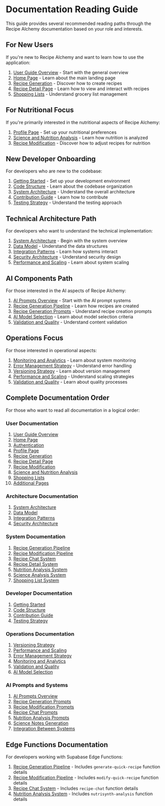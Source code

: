 
# Documentation Reading Guide

This guide provides several recommended reading paths through the Recipe Alchemy documentation based on your role and interests.

## For New Users

If you're new to Recipe Alchemy and want to learn how to use the application:

1. [User Guide Overview](./user-guide/overview.md) - Start with the general overview
2. [Home Page](./user-guide/home-page.md) - Learn about the main landing page
3. [Recipe Generation](./user-guide/recipe-generation.md) - Discover how to create recipes
4. [Recipe Detail Page](./user-guide/recipe-detail-page.md) - Learn how to view and interact with recipes
5. [Shopping Lists](./user-guide/shopping-lists.md) - Understand grocery list management

## For Nutritional Focus

If you're primarily interested in the nutritional aspects of Recipe Alchemy:

1. [Profile Page](./user-guide/profile-page.md) - Set up your nutritional preferences
2. [Science and Nutrition Analysis](./user-guide/science-nutrition-analysis.md) - Learn how nutrition is analyzed
3. [Recipe Modification](./user-guide/recipe-modification.md) - Discover how to adjust recipes for nutrition

## New Developer Onboarding

For developers who are new to the codebase:

1. [Getting Started](./developer-guide/getting-started.md) - Set up your development environment
2. [Code Structure](./developer-guide/code-structure.md) - Learn about the codebase organization
3. [System Architecture](./architecture/system-architecture.md) - Understand the overall architecture
4. [Contribution Guide](./developer-guide/contribution-guide.md) - Learn how to contribute
5. [Testing Strategy](./developer-guide/testing-strategy.md) - Understand the testing approach

## Technical Architecture Path

For developers who want to understand the technical implementation:

1. [System Architecture](./architecture/system-architecture.md) - Begin with the system overview
2. [Data Model](./architecture/data-model.md) - Understand the data structures
3. [Integration Patterns](./architecture/integration-patterns.md) - Learn how systems interact
4. [Security Architecture](./architecture/security-architecture.md) - Understand security design
5. [Performance and Scaling](./operations/performance-and-scaling.md) - Learn about system scaling

## AI Components Path

For those interested in the AI aspects of Recipe Alchemy:

1. [AI Prompts Overview](./ai-prompts/overview.md) - Start with the AI prompt systems
2. [Recipe Generation Pipeline](./systems/recipe-generation-pipeline.md) - Learn how recipes are created
3. [Recipe Generation Prompts](./ai-prompts/recipe-generation.md) - Understand recipe creation prompts
4. [AI Model Selection](./operations/ai-model-selection.md) - Learn about model selection criteria
5. [Validation and Quality](./operations/validation-and-quality.md) - Understand content validation

## Operations Focus

For those interested in operational aspects:

1. [Monitoring and Analytics](./operations/monitoring-and-analytics.md) - Learn about system monitoring
2. [Error Management Strategy](./operations/error-management-strategy.md) - Understand error handling
3. [Versioning Strategy](./operations/versioning-strategy.md) - Learn about version management
4. [Performance and Scaling](./operations/performance-and-scaling.md) - Understand scaling strategies
5. [Validation and Quality](./operations/validation-and-quality.md) - Learn about quality processes

## Complete Documentation Order

For those who want to read all documentation in a logical order:

### User Documentation
1. [User Guide Overview](./user-guide/overview.md)
2. [Home Page](./user-guide/home-page.md)
3. [Authentication](./user-guide/authentication.md)
4. [Profile Page](./user-guide/profile-page.md)
5. [Recipe Generation](./user-guide/recipe-generation.md)
6. [Recipe Detail Page](./user-guide/recipe-detail-page.md)
7. [Recipe Modification](./user-guide/recipe-modification.md)
8. [Science and Nutrition Analysis](./user-guide/science-nutrition-analysis.md)
9. [Shopping Lists](./user-guide/shopping-lists.md)
10. [Additional Pages](./user-guide/additional-pages.md)

### Architecture Documentation
1. [System Architecture](./architecture/system-architecture.md)
2. [Data Model](./architecture/data-model.md)
3. [Integration Patterns](./architecture/integration-patterns.md)
4. [Security Architecture](./architecture/security-architecture.md)

### System Documentation
1. [Recipe Generation Pipeline](./systems/recipe-generation-pipeline.md)
2. [Recipe Modification Pipeline](./systems/recipe-modification-pipeline.md)
3. [Recipe Chat System](./systems/recipe-chat-system.md)
4. [Recipe Detail System](./systems/recipe-detail-system.md)
5. [Nutrition Analysis System](./systems/nutrition-analysis-system.md)
6. [Science Analysis System](./systems/science-analysis-system.md)
7. [Shopping List System](./systems/shopping-list-system.md)

### Developer Documentation
1. [Getting Started](./developer-guide/getting-started.md)
2. [Code Structure](./developer-guide/code-structure.md)
3. [Contribution Guide](./developer-guide/contribution-guide.md)
4. [Testing Strategy](./developer-guide/testing-strategy.md)

### Operations Documentation
1. [Versioning Strategy](./operations/versioning-strategy.md)
2. [Performance and Scaling](./operations/performance-and-scaling.md)
3. [Error Management Strategy](./operations/error-management-strategy.md)
4. [Monitoring and Analytics](./operations/monitoring-and-analytics.md)
5. [Validation and Quality](./operations/validation-and-quality.md)
6. [AI Model Selection](./operations/ai-model-selection.md)

### AI Prompts and Systems
1. [AI Prompts Overview](./ai-prompts/overview.md)
2. [Recipe Generation Prompts](./ai-prompts/recipe-generation.md)
3. [Recipe Modification Prompts](./ai-prompts/recipe-modification.md)
4. [Recipe Chat Prompts](./ai-prompts/recipe-chat.md)
5. [Nutrition Analysis Prompts](./ai-prompts/nutrition-analysis.md)
6. [Science Notes Generation](./ai-prompts/science-notes.md)
7. [Integration Between Systems](./ai-prompts/integration.md)

## Edge Functions Documentation

For developers working with Supabase Edge Functions:

1. [Recipe Generation Pipeline](./systems/recipe-generation-pipeline.md) - Includes `generate-quick-recipe` function details
2. [Recipe Modification Pipeline](./systems/recipe-modification-pipeline.md) - Includes `modify-quick-recipe` function details
3. [Recipe Chat System](./systems/recipe-chat-system.md) - Includes `recipe-chat` function details
4. [Nutrition Analysis System](./systems/nutrition-analysis-system.md) - Includes `nutrisynth-analysis` function details
